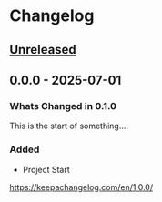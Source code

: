 # Changelog
<!-- markdownlint-disable MD024 -->
<!-- changelog-begin -->

## [Unreleased](<https://github.com/REPO_OWNER/PROJECT_NAME/compare/0.1.0...dev>)
<!-- Dont forget to:
    - Update the Unreleased compare version to latest release tag
    - Update compare/_previous_version_tag_
    - Delete <a></a> tag
    - Update issues and pull requests as needed.-->
<!-- Copy paste release notes below here -->
<!-- scriv-insert-here -->

## 0.0.0 - 2025-07-01

### Whats Changed in 0.1.0

This is the start of something....

### Added

- Project Start

<https://keepachangelog.com/en/1.0.0/>

<!-- changelog-end -->
